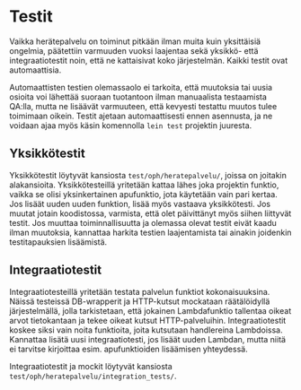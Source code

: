 # Testit

Vaikka herätepalvelu on toiminut pitkään ilman muita kuin yksittäisiä ongelmia,
päätettiin varmuuden vuoksi laajentaa sekä yksikkö- että integraatiotestit noin,
että ne kattaisivat koko järjestelmän. Kaikki testit ovat automaattisia.

Automaattisten testien olemassaolo ei tarkoita, että muutoksia tai uusia osioita
voi lähettää suoraan tuotantoon ilman manuaalista testaamista QA:lla, mutta ne
lisäävät varmuuteen, että kevyesti testattu muutos tulee toimimaan oikein.
Testit ajetaan automaattisesti ennen asennusta, ja ne voidaan ajaa myös käsin
komennolla `lein test` projektin juuresta.


## Yksikkötestit

Yksikkötestit löytyvät kansiosta `test/oph/heratepalvelu/`, joissa on joitakin
alakansioita. Yksikkötesteillä yritetään kattaa lähes joka projektin funktio,
vaikka se olisi yksinkertainen apufunktio, jota käytetään vain pari kertaa. Jos
lisäät uuden uuden funktion, lisää myös vastaava yksikkötesti. Jos muutat jotain
koodistossa, varmista, että olet päivittänyt myös siihen liittyvät testit. Jos
muuttaa toiminnallisuutta ja olemassa olevat testit eivät kaadu ilman muutoksia,
kannattaa harkita testien laajentamista tai ainakin joidenkin testitapauksien
lisäämistä.


## Integraatiotestit

Integraatiotesteillä yritetään testata palvelun funktiot kokonaisuuksina.
Näissä testeissä DB-wrapperit ja HTTP-kutsut mockataan räätälöidyllä
järjestelmällä, jolla tarkistetaan, että jokainen Lambdafunktio tallentaa oikeat
arvot tietokantaan ja tekee oikeat kutsut HTTP-palveluihin. Integraatiotestit
koskee siksi vain noita funktioita, joita kutsutaan handlereina Lambdoissa.
Kannattaa lisätä uusi integraatiotesti, jos lisäät uuden Lambdan, mutta niitä ei
tarvitse kirjoittaa esim. apufunktioiden lisäämisen yhteydessä.

Integraatiotestit ja mockit löytyvät kansiosta
`test/oph/heratepalvelu/integration_tests/`.
